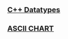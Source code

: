 ### [C++ Datatypes](https://docs.microsoft.com/ko-kr/cpp/cpp/data-type-ranges?view=msvc-170)

### [ASCII CHART](https://en.cppreference.com/w/cpp/language/ascii)
